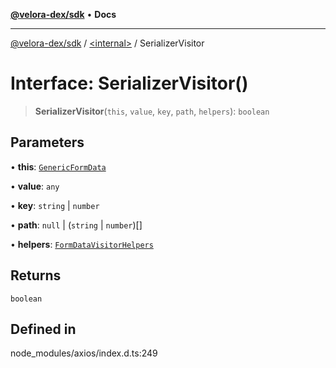 [**@velora-dex/sdk**](../../README.md) • **Docs**

***

[@velora-dex/sdk](../../globals.md) / [\<internal\>](../README.md) / SerializerVisitor

# Interface: SerializerVisitor()

> **SerializerVisitor**(`this`, `value`, `key`, `path`, `helpers`): `boolean`

## Parameters

• **this**: [`GenericFormData`](GenericFormData.md)

• **value**: `any`

• **key**: `string` \| `number`

• **path**: `null` \| (`string` \| `number`)[]

• **helpers**: [`FormDataVisitorHelpers`](FormDataVisitorHelpers.md)

## Returns

`boolean`

## Defined in

node\_modules/axios/index.d.ts:249
